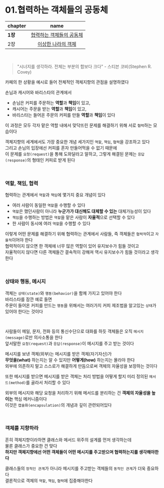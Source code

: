 # 01.협력하는 객체들의 공동체

| chapter |                                                     name                                                     |
|:--------|:------------------------------------------------------------------------------------------------------------:|
| **1장**  | [협력하는 객체들의 공동체](https://github.com/Naellu/the-essence-of-object-orientation-review/blob/master/chapter01.md) |
| 2장      |  [이상한 나라의 객체](https://github.com/Naellu/the-essence-of-object-orientation-review/blob/master/chapter02.md)   |

<br>

> "시너지를 생각하라. 전체는 부분의 합보다 크다"  - 스티븐 코비(Stephen R. Covey)

카페의 한 상황을 예시로 들어 전체적인 객체지향의 관점을 설명하였다

손님과 캐시어와 바리스타의 관계에서

- 손님은 커피를 주문하는 **역할**과 **책임**이 있고,
- 캐시어는 주문을 받는 **역할**과 **책임**이 있고,
- 바리스타는 들어온 주문의 커피를 만들 **역할**과 **책임**이 있다

이 과정은 모두 각자 맡은 역할 내에서 맞닥뜨린 문제를 해결하기 위해 서로 `협력`하는 모습이다

객체지향의 세계에서도 가장 중요한 개념 세가지인 `역할`, `책임`, `협력`을 강조하고 있다  
그리고 손님의 입장에선 커피를 혼자 만들어먹을 수 없기 때문에  
이 문제를 `요청(request)`을 통해 도와달라고 말하고, 그렇게 해결된 문제는 `응답(response)`의 형태인 커피로 받게 된다

<br>

### 역할, 책임, 협력

협력하는 관계에서 `역할`과 `책임`에 몇가지 중요 개념이 있다
- 여러 사람이 동일한 `역할`을 수행할 수 있다
- `역할`은 했던사람이 아니라 **누군가가 대신해도 대체할 수 있는** 대체가능성이 있다
- `책임`을 수행하는 방법은 `역할`을 맡은 사람이 **자율적**으로 선택할 수 있다
- 한 사람이 동시에 여러 `역할`을 수행할 수 있다

이렇게 어떤 문제를 해결하기 위해 협력하는 관계에서 사람들, 즉 객체들은 `협력적`이고 `자율적`이어야 한다  
협력적이지 않으면 한 객체에 너무 많은 역할이 있어 유지보수가 힘들 것이고  
자율적이지 않다면 다른 객체들간 결속적이 강해져 역시 유지보수가 힘들 것이라고 생각한다

<br>

### 상태와 행동, 메시지

객체는 `상태(state)`와 `행동(behavior)`을 함께 가지고 있어야 한다  
바리스타를 잠깐 예로 들면  
주문이 들어온 커피를 만드는 `행동`을 위해서는 여러가지 커피 제조법을 알고있는 `상태`가 있어야 한다는 것이다

<br>

사람들이 메일, 문자, 전화 등의 통신수단으로 대화를 하듯 객체들은 오직 `메시지(message)`로만 의사소통을 한다  
앞서말한 `요청(request)`과 `응답(response)`이 메시지를 주고 받는 것이다

메시지를 보낸 객체(외부)는 메시지를 받은 객체(자기자신)가  
**무엇을(what)** 하는지는 알 수 있지만 **어떻게(how)** 하는지는 몰라야 한다  
외부에 의존하지 말고 스스로가 해결하게 만듬으로써 객체의 자율성을 보장하는 것이다

또한 메시지를 받으면 메시지를 받은 객체는 처리 방법을 어떻게 할지 미리 정의된 `메서드(method)`를 골라서 처리할 수 있다

외부의 메시지와 해당 요청을 처리하기 위해 메서드를 분리하는 건 **객체의 자율성을 높이는** 핵심 메커니즘이다  
이것은 `캡슐화(encapsulation)`의 개념과 깊이 관련되어있다

<br>

### 객체를 지향하라

흔히 객체지향이라하면 클래스와 메서드 위주의 설계를 먼저 생각하는데    
물론 클래스가 중요한 건 맞다  
**하지만 객체지향에선 어떤 객체들이 어떤 메시지를 주고받으며 협력하는지를 생각해야한다**

클래스들의 `정적인 관계`가 아니라 메시지를 주고받는 객체들의 `동적인 관계`가 더욱 중요하다  
결론적으로 객체의 `역할`, `책임`, `협력`에 집중해야한다

